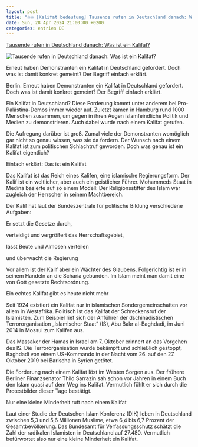 ```yaml
---
layout: post
title: "🔥🔥 [Kalifat bedeutung] Tausende rufen in Deutschland danach: Was ist ein Kalifat?"
date: Sun, 28 Apr 2024 21:00:00 +0200
categories: entries DE
---
```

[Tausende rufen in Deutschland danach: Was ist ein Kalifat?](https://www.morgenpost.de/politik/article239958446/kalifat-was-ist-das-bedeutung-definition-einfach-erklaert.html)

![Tausende rufen in Deutschland danach: Was ist ein Kalifat?](https://img.sparknews.funkemedien.de/242206470/242206470_1714375032_v16_9_1600.jpeg)

Erneut haben Demonstranten ein Kalifat in Deutschland gefordert. Doch was ist damit konkret gemeint? Der Begriff einfach erklärt.

Berlin. Erneut haben Demonstranten ein Kalifat in Deutschland gefordert. Doch was ist damit konkret gemeint? Der Begriff einfach erklärt.

Ein Kalifat in Deutschland? Diese Forderung kommt unter anderem bei Pro-Palästina-Demos immer wieder auf. Zuletzt kamen in Hamburg rund 1000 Menschen zusammen, um gegen in ihren Augen islamfeindliche Politik und Medien zu demonstrieren. Auch dabei wurde nach einem Kalifat gerufen.

Die Aufregung darüber ist groß. Zumal viele der Demonstranten womöglich gar nicht so genau wissen, was sie da fordern. Der Wunsch nach einem Kalifat ist zum politischen Schlachtruf geworden. Doch was genau ist ein Kalifat eigentlich?

Einfach erklärt: Das ist ein Kalifat

Das Kalifat ist das Reich eines Kalifen, eine islamische Regierungsform. Der Kalif ist ein weltlicher, aber auch ein geistlicher Führer. Mohammeds Staat in Medina basierte auf so einem Modell: Der Religionsstifter des Islam war zugleich der Herrscher in seinem Machtbereich.

Der Kalif hat laut der Bundeszentrale für politische Bildung verschiedene Aufgaben:

Er setzt die Gesetze durch,

verteidigt und vergrößert das Herrschaftsgebiet,

lässt Beute und Almosen verteilen

und überwacht die Regierung

Vor allem ist der Kalif aber ein Wächter des Glaubens. Folgerichtig ist er in seinem Handeln an die Scharia gebunden. Im Islam meint man damit eine von Gott gesetzte Rechtsordnung.

Ein echtes Kalifat gibt es heute nicht mehr

Seit 1924 existiert ein Kalifat nur in islamischen Sondergemeinschaften vor allem in Westafrika. Politisch ist das Kalifat der Schreckensruf der Islamisten. Zum Beispiel rief sich der Anführer der dschihadistischen Terrororganisation „Islamischer Staat“ (IS), Abu Bakr al-Baghdadi, im Juni 2014 in Mossul zum Kalifen aus.

Das Massaker der Hamas in Israel am 7. Oktober erinnert an das Vorgehen des IS. Die Terrororganisation wurde bekämpft und schließlich gestoppt, Baghdadi von einem US-Kommando in der Nacht vom 26. auf den 27. Oktober 2019 bei Barischa in Syrien getötet.

Die Forderung nach einem Kalifat löst im Westen Sorgen aus. Der frühere Berliner Finanzsenator Thilo Sarrazin sah schon vor Jahren in einem Buch den Islam quasi auf dem Weg ins Kalifat. Vermutlich fühlt er sich durch die Protestbilder dieser Tage bestätigt.

Nur eine kleine Minderheit ruft nach einem Kalifat

Laut einer Studie der Deutschen Islam Konferenz (DIK) leben in Deutschland zwischen 5,3 und 5,6 Millionen Muslime, etwa 6,4 bis 6,7 Prozent der Gesamtbevölkerung. Das Bundesamt für Verfassungsschutz schätzt die Zahl der radikalen Islamisten in Deutschland auf 27.480. Vermutlich befürwortet also nur eine kleine Minderheit ein Kalifat.

